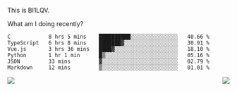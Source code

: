 This is BI1LQV.

What am I doing recently?

<!--START_SECTION:waka-->

```text
C            8 hrs 5 mins    ██████████░░░░░░░░░░░░░░░   40.66 %
TypeScript   6 hrs 8 mins    ███████▓░░░░░░░░░░░░░░░░░   30.91 %
Vue.js       3 hrs 36 mins   ████▓░░░░░░░░░░░░░░░░░░░░   18.10 %
Python       1 hr 1 min      █▒░░░░░░░░░░░░░░░░░░░░░░░   05.16 %
JSON         33 mins         ▓░░░░░░░░░░░░░░░░░░░░░░░░   02.79 %
Markdown     12 mins         ▒░░░░░░░░░░░░░░░░░░░░░░░░   01.01 %
```

<!--END_SECTION:waka-->
<img align="right" src="https://github-readme-stats.vercel.app/api?username=bi1lqv&show_icons=true&count_private=true">

<img src="https://metrics.lecoq.io/bi1lqv?template=classic&base.activity=0&base.community=0&base.repositories=0&base.metadata=0&isocalendar=1&base=header%2C%20activity%2C%20community%2C%20repositories%2C%20metadata&base.indepth=false&base.hireable=false&isocalendar=false&isocalendar.duration=full-year&config.timezone=Asia%2FShanghai">

